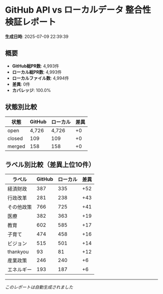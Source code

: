 # GitHub API vs ローカルデータ 整合性検証レポート

**生成日時**: 2025-07-09 22:39:39

## 概要

- **GitHub総PR数**: 4,993件
- **ローカル総PR数**: 4,993件
- **ローカルファイル数**: 4,994件
- **差異**: 0件
- **カバレッジ**: 100.0%

## 状態別比較

| 状態 | GitHub | ローカル | 差異 |
|------|--------|----------|------|
| open | 4,726 | 4,726 | +0 |
| closed | 109 | 109 | +0 |
| merged | 158 | 158 | +0 |

## ラベル別比較（差異上位10件）

| ラベル | GitHub | ローカル | 差異 |
|--------|--------|----------|------|
| 経済財政 | 387 | 335 | +52 |
| 行政改革 | 281 | 238 | +43 |
| その他政策 | 766 | 725 | +41 |
| 医療 | 382 | 363 | +19 |
| 教育 | 602 | 585 | +17 |
| 子育て | 474 | 458 | +16 |
| ビジョン | 515 | 501 | +14 |
| thankyou | 93 | 81 | +12 |
| 産業政策 | 246 | 240 | +6 |
| エネルギー | 193 | 187 | +6 |

---
*このレポートは自動生成されました*